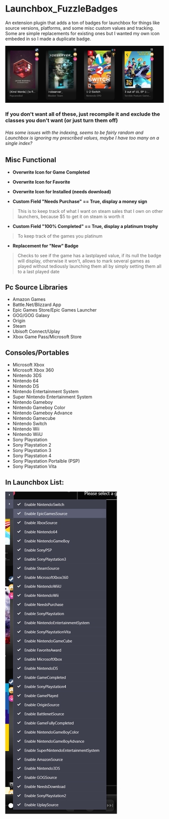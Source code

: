 # Launchbox_FuzzleBadges
An extension plugin that adds a ton of badges for launchbox for things like source versions, platforms, and some misc custom values and tracking. 
Some are simple replacements for existing ones but I wanted my own icon embeded in so I made a duplicate badge.

![Example](img/lbBadgesExample.PNG)
### If you don't want all of these, just recompile it and exclude the classes you don't want (or just turn them off)

###### Has some issues with the indexing, seems to be fairly random and Launchbox is ignoring my prescribed values, maybe I have too many on a single index?

## Misc Functional
* **Overwrite Icon for Game Completed**

* **Overwrite Icon for Favorite**

* **Overwrite Icon for Installed (needs download)**

* **Custom Field "Needs Purchase" == True, display a money sign** 
> This is to keep track of what I want on steam sales that I own on other launchers, because $5 to get it on steam is worth it

* **Custom Field "100% Completed" == True, display a platinum trophy** 
> To keep track of the games you platinum

* **Replacement for "New" Badge**

> Checks to see if the game has a lastplayed value, if its null the badge will display, otherwise it won't, allows to mark several games as played without tediously launching them all by simply setting them all to a last played date


## Pc Source Libraries
* Amazon Games
* Battle.Net/Blizzard App
* Epic Games Store/Epic Games Launcher
* GOG/GOG Galaxy
* Origin
* Steam
* Ubisoft Connect/Uplay
* Xbox Game Pass/Microsoft Store

## Consoles/Portables
* Microsoft Xbox
* Microsoft Xbox 360
* Nintendo 3DS
* Nintendo 64
* Nintendo DS
* Nintendo Entertainment System
* Super Nintendo Entertainment System
* Nintendo Gameboy
* Nintendo Gameboy Color
* Nintendo Gameboy Advance
* Nintendo Gamecube
* Nintendo Switch
* Nintendo Wii
* Nintendo WiiU
* Sony Playstation
* Sony Playstation 2
* Sony Playstation 3
* Sony Playstation 4
* Sony Playstation Portalble (PSP)
* Sony Playstation Vita

## In Launchbox List:
![Example](img/badgelist.PNG)
